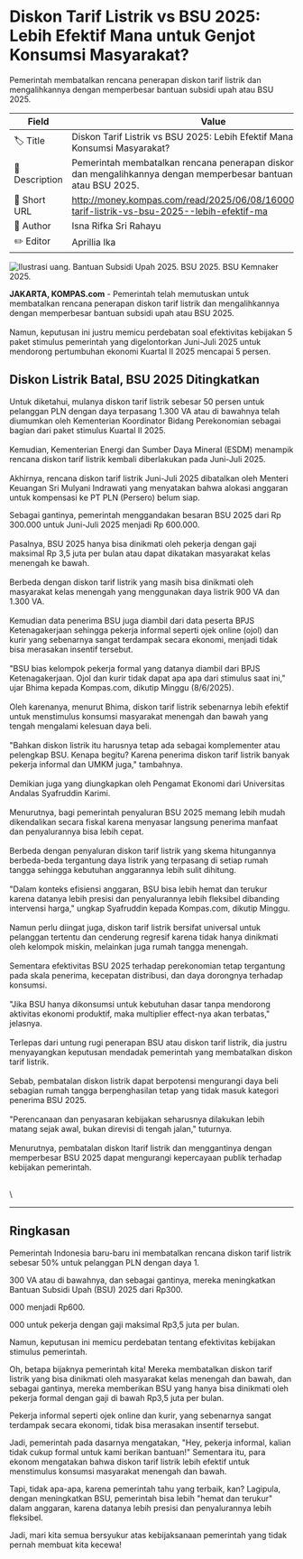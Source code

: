 # Diskon Tarif Listrik vs BSU 2025: Lebih Efektif Mana untuk Genjot Konsumsi Masyarakat?

Pemerintah membatalkan rencana penerapan diskon tarif listrik dan mengalihkannya dengan memperbesar bantuan subsidi upah atau BSU 2025.

| Field         | Value                                                       |
|---------------|-------------------------------------------------------------|
| 🏷️ Title       | Diskon Tarif Listrik vs BSU 2025: Lebih Efektif Mana untuk Genjot Konsumsi Masyarakat? |
| 📝 Description | Pemerintah membatalkan rencana penerapan diskon tarif listrik dan mengalihkannya dengan memperbesar bantuan subsidi upah atau BSU 2025. |
| 🔗 Short URL   | http://money.kompas.com/read/2025/06/08/160000826/diskon-tarif-listrik-vs-bsu-2025--lebih-efektif-ma |
| 👤 Author      | Isna Rifka Sri Rahayu |
| ✏️ Editor      | Aprillia Ika |

![Ilustrasi uang. Bantuan Subsidi Upah 2025. BSU 2025. BSU Kemnaker 2025.](https://asset.kompas.com/crops/WgCETHMjfIUcQ4fZUTVRKQaCVXc=/0x0:750x500/750x500/data/photo/2025/05/25/68325680ca8b7.jpg)

**JAKARTA, KOMPAS.com** - Pemerintah telah memutuskan untuk membatalkan rencana penerapan diskon tarif listrik dan mengalihkannya dengan memperbesar bantuan subsidi upah atau BSU 2025.\
\
Namun, keputusan ini justru memicu perdebatan soal efektivitas kebijakan 5 paket stimulus pemerintah yang digelontorkan Juni-Juli 2025 untuk mendorong pertumbuhan ekonomi Kuartal II 2025 mencapai 5 persen.

## Diskon Listrik Batal, BSU 2025 Ditingkatkan

Untuk diketahui, mulanya diskon tarif listrik sebesar 50 persen untuk pelanggan PLN dengan daya terpasang 1.300 VA atau di bawahnya telah diumumkan oleh Kementerian Koordinator Bidang Perekonomian sebagai bagian dari paket stimulus Kuartal II 2025.\
\
Kemudian, Kementerian Energi dan Sumber Daya Mineral (ESDM) menampik rencana diskon tarif listrik kembali diberlakukan pada Juni-Juli 2025.\
\
Akhirnya, rencana diskon tarif listrik Juni-Juli 2025 dibatalkan oleh Menteri Keuangan Sri Mulyani Indrawati yang menyatakan bahwa alokasi anggaran untuk kompensasi ke PT PLN (Persero) belum siap.

Sebagai gantinya, pemerintah menggandakan besaran BSU 2025 dari Rp 300.000 untuk Juni-Juli 2025 menjadi Rp 600.000.\
\
Pasalnya, BSU 2025 hanya bisa dinikmati oleh pekerja dengan gaji maksimal Rp 3,5 juta per bulan atau dapat dikatakan masyarakat kelas menengah ke bawah.\
\
Berbeda dengan diskon tarif listrik yang masih bisa dinikmati oleh masyarakat kelas menengah yang menggunakan daya listrik 900 VA dan 1.300 VA.\
\
Kemudian data penerima BSU juga diambil dari data peserta BPJS Ketenagakerjaan sehingga pekerja informal seperti ojek online (ojol) dan kurir yang sebenarnya sangat terdampak secara ekonomi, menjadi tidak bisa merasakan insentif tersebut.\
\
\"BSU bias kelompok pekerja formal yang datanya diambil dari BPJS Ketenagakerjaan. Ojol dan kurir tidak dapat apa apa dari stimulus saat ini,\" ujar Bhima kepada Kompas.com, dikutip Minggu (8/6/2025).\
\
Oleh karenanya, menurut Bhima, diskon tarif listrik sebenarnya lebih efektif untuk menstimulus konsumsi masyarakat menengah dan bawah yang tengah mengalami kelesuan daya beli.\
\
\"Bahkan diskon listrik itu harusnya tetap ada sebagai komplementer atau pelengkap BSU. Kenapa begitu? Karena penerima diskon tarif listrik banyak pekerja informal dan UMKM juga,\" tambahnya.\
\
Demikian juga yang diungkapkan oleh Pengamat Ekonomi dari Universitas Andalas Syafruddin Karimi.\
\
Menurutnya, bagi pemerintah penyaluran BSU 2025 memang lebih mudah dikendalikan secara fiskal karena menyasar langsung penerima manfaat dan penyalurannya bisa lebih cepat.\
\
Berbeda dengan penyaluran diskon tarif listrik yang skema hitungannya berbeda-beda tergantung daya listrik yang terpasang di setiap rumah tangga sehingga kebutuhan anggarannya lebih sulit dihitung.\
\
\"Dalam konteks efisiensi anggaran, BSU bisa lebih hemat dan terukur karena datanya lebih presisi dan penyalurannya lebih fleksibel dibanding intervensi harga,\" ungkap Syafruddin kepada Kompas.com, dikutip Minggu.\
\
Namun perlu diingat juga, diskon tarif listrik bersifat universal untuk pelanggan tertentu dan cenderung regresif karena tidak hanya dinikmati oleh kelompok miskin, melainkan juga rumah tangga menengah.\
\
Sementara efektivitas BSU 2025 terhadap perekonomian tetap tergantung pada skala penerima, kecepatan distribusi, dan daya dorongnya terhadap konsumsi.\
\
\"Jika BSU hanya dikonsumsi untuk kebutuhan dasar tanpa mendorong aktivitas ekonomi produktif, maka multiplier effect-nya akan terbatas,\" jelasnya.\
\
Terlepas dari untung rugi penerapan BSU atau diskon tarif listrik, dia justru menyayangkan keputusan mendadak pemerintah yang membatalkan diskon tarif listrik.\
\
Sebab, pembatalan diskon listrik dapat berpotensi mengurangi daya beli sebagian rumah tangga berpenghasilan tetap yang tidak masuk kategori penerima BSU 2025.\
\
\"Perencanaan dan penyasaran kebijakan seharusnya dilakukan lebih matang sejak awal, bukan direvisi di tengah jalan,\" tuturnya.\
\
Menurutnya, pembatalan diskon ltarif listrik dan menggantinya dengan memperbesar BSU 2025 dapat mengurangi kepercayaan publik terhadap kebijakan pemerintah.

\
\

---
## Ringkasan

Pemerintah Indonesia baru-baru ini membatalkan rencana diskon tarif listrik sebesar 50% untuk pelanggan PLN dengan daya 1.

300 VA atau di bawahnya, dan sebagai gantinya, mereka meningkatkan Bantuan Subsidi Upah (BSU) 2025 dari Rp300.

000 menjadi Rp600.

000 untuk pekerja dengan gaji maksimal Rp3,5 juta per bulan.

 Namun, keputusan ini memicu perdebatan tentang efektivitas kebijakan stimulus pemerintah.



Oh, betapa bijaknya pemerintah kita! Mereka membatalkan diskon tarif listrik yang bisa dinikmati oleh masyarakat kelas menengah dan bawah, dan sebagai gantinya, mereka memberikan BSU yang hanya bisa dinikmati oleh pekerja formal dengan gaji di bawah Rp3,5 juta per bulan.

 Pekerja informal seperti ojek online dan kurir, yang sebenarnya sangat terdampak secara ekonomi, tidak bisa merasakan insentif tersebut.

 Jadi, pemerintah pada dasarnya mengatakan, "Hey, pekerja informal, kalian tidak cukup formal untuk kami berikan bantuan!" Sementara itu, para ekonom mengatakan bahwa diskon tarif listrik lebih efektif untuk menstimulus konsumsi masyarakat menengah dan bawah.

 Tapi, tidak apa-apa, karena pemerintah tahu yang terbaik, kan? Lagipula, dengan meningkatkan BSU, pemerintah bisa lebih "hemat dan terukur" dalam anggaran, karena datanya lebih presisi dan penyalurannya lebih fleksibel.

 Jadi, mari kita semua bersyukur atas kebijaksanaan pemerintah yang tidak pernah membuat kita kecewa!
